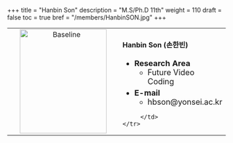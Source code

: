 +++
title = "Hanbin Son"
description = "M.S/Ph.D 11th"
weight = 110
draft = false
toc = true
bref = "/members/HanbinSON.jpg"
+++

<table>
    <tr>
       <td width="280" align="center" valign="top">
          <img alt="Baseline" width="200px" height="240" src="/members/HanbinSON.jpg">
       </td>
       <td>
            <h4>Hanbin Son (손한빈)</h4>
            <ul class="member_info">
                <li style="font-size: 18px"><b>Research Area</b>
                    <ul class="interest">
                        <li style="margin-bottom: 5px">Future Video Coding</li>
                    </ul>
                </li>
                <li style="font-size: 18px"><b>E-mail</b>
                    <ul>
                        <li style="margin-bottom: 5px">hbson@yonsei.ac.kr</li>
                    </ul>
                </li>
            </ul>
            
         </td>
    </tr>
</table>